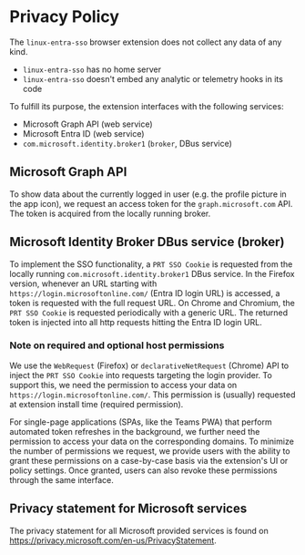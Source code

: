<!--
SPDX-FileCopyrightText: Copyright 2024 Siemens AG
SPDX-License-Identifier: MPL-2.0
-->

# Privacy Policy

The `linux-entra-sso` browser extension does not collect any data of any kind.

- `linux-entra-sso` has no home server
- `linux-entra-sso` doesn't embed any analytic or telemetry hooks in its code

To fulfill its purpose, the extension interfaces with the following services:

- Microsoft Graph API (web service)
- Microsoft Entra ID (web service)
- `com.microsoft.identity.broker1` (`broker`, DBus service)

## Microsoft Graph API

To show data about the currently logged in user (e.g. the profile picture in
the app icon), we request an access token for the `graph.microsoft.com` API.
The token is acquired from the locally running broker.

## Microsoft Identity Broker DBus service (broker)

To implement the SSO functionality, a `PRT SSO Cookie` is requested from the
locally running `com.microsoft.identity.broker1` DBus service. In the Firefox
version, whenever an URL starting with `https://login.microsoftonline.com/`
(Entra ID login URL) is accessed, a token is requested with the full request
URL. On Chrome and Chromium, the `PRT SSO Cookie` is requested periodically
with a generic URL. The returned token is injected into all http requests
hitting the Entra ID login URL.

### Note on required and optional host permissions

We use the `WebRequest` (Firefox) or `declarativeNetRequest` (Chrome) API to
inject the `PRT SSO Cookie` into requests targeting the login provider. To support
this, we need the permission to access your data on `https://login.microsoftonline.com/`.
This permission is (usually) requested at extension install time (required permission).

For single-page applications (SPAs, like the Teams PWA) that perform automated token
refreshes in the background, we further need the permission to access your data on
the corresponding domains. To minimize the number of permissions we request, we provide users
with the ability to grant these permissions on a case-by-case basis via the extension's UI or policy settings.
Once granted, users can also revoke these permissions through the same interface.

## Privacy statement for Microsoft services

The privacy statement for all Microsoft provided services is found on
<https://privacy.microsoft.com/en-us/PrivacyStatement>.
